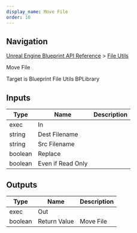 ```yaml
---
display_name: Move File
order: 10
---
```

## Navigation

[Unreal Engine Blueprint API Reference](https://dev.epicgames.com/documentation/en-us/unreal-engine/BlueprintAPI) > [File Utils](https://dev.epicgames.com/documentation/en-us/unreal-engine/BlueprintAPI/FileUtils)

Move File

Target is Blueprint File Utils BPLibrary

## Inputs

| Type | Name | Description |
| --- | --- | --- |
| exec | In |  |
| string | Dest Filename |  |
| string | Src Filename |  |
| boolean | Replace |  |
| boolean | Even if Read Only |  |

## Outputs

| Type | Name | Description |
| --- | --- | --- |
| exec | Out |  |
| boolean | Return Value | Move File |
